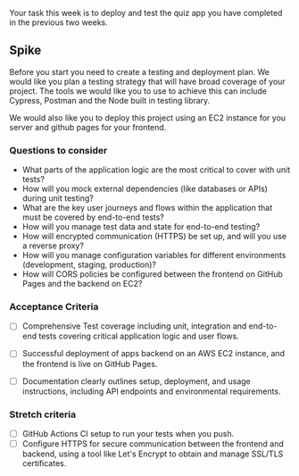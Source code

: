Your task this week is to deploy and test the quiz app you have completed in the previous two weeks.

## Spike

Before you start you need to create a testing and deployment plan. We would like you plan a testing strategy that will have broad coverage of your project. The tools we would like you to use to achieve this can include Cypress, Postman and the Node built in testing library. 

We would also like you to deploy this project using an EC2 instance for you server and github pages for your frontend.

### Questions to consider

- What parts of the application logic are the most critical to cover with unit tests?
- How will you mock external dependencies (like databases or APIs) during unit testing?
- What are the key user journeys and flows within the application that must be covered by end-to-end tests?
- How will you manage test data and state for end-to-end testing?
- How will encrypted communication (HTTPS) be set up, and will you use a reverse proxy?
- How will you manage configuration variables for different environments (development, staging, production)?
- How will CORS policies be configured between the frontend on GitHub Pages and the backend on EC2?


### Acceptance Criteria

- [ ] Comprehensive Test coverage including unit, integration and end-to-end tests covering critical application logic and user flows.

- [ ] Successful deployment of apps backend on an AWS EC2 instance, and the frontend is live on GitHub Pages.

- [ ] Documentation clearly outlines setup, deployment, and usage instructions, including API endpoints and environmental requirements.

### Stretch criteria

- [ ] GitHub Actions CI setup to run your tests when you push.
- [ ] Configure HTTPS for secure communication between the frontend and backend, using a tool like Let's Encrypt to obtain and manage SSL/TLS certificates.
